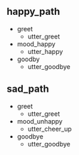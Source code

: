 ## happy_path
* greet
  - utter_greet
* mood_happy
  - utter_happy
* goodby
  - utter_goodbye

## sad_path
* greet
  - utter_greet
* mood_unhappy
  - utter_cheer_up
* goodbye
  - utter_goodbye
